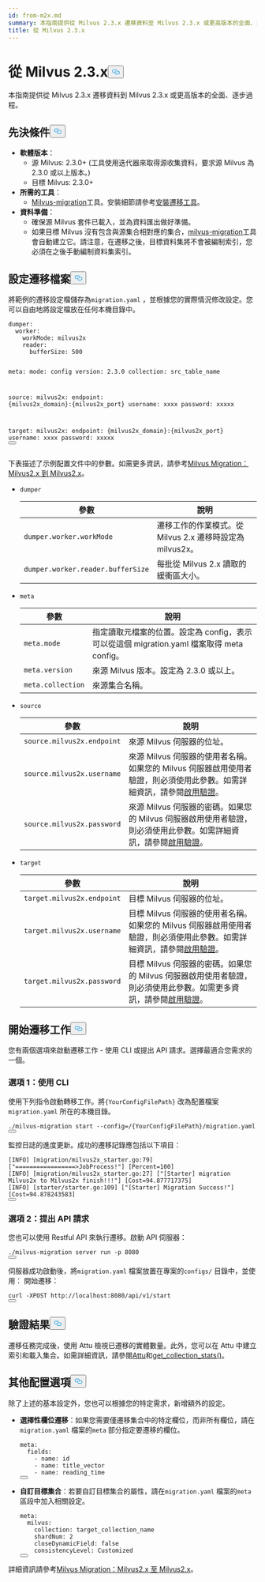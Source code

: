 ```yaml
---
id: from-m2x.md
summary: 本指南提供從 Milvus 2.3.x 遷移資料至 Milvus 2.3.x 或更高版本的全面、逐步過程。
title: 從 Milvus 2.3.x
---
```

<h1 id="From-Milvus-23x" class="common-anchor-header">從 Milvus 2.3.x<button data-href="#From-Milvus-23x" class="anchor-icon" translate="no">
      <svg translate="no"
        aria-hidden="true"
        focusable="false"
        height="20"
        version="1.1"
        viewBox="0 0 16 16"
        width="16"
      >
        <path
          fill="#0092E4"
          fill-rule="evenodd"
          d="M4 9h1v1H4c-1.5 0-3-1.69-3-3.5S2.55 3 4 3h4c1.45 0 3 1.69 3 3.5 0 1.41-.91 2.72-2 3.25V8.59c.58-.45 1-1.27 1-2.09C10 5.22 8.98 4 8 4H4c-.98 0-2 1.22-2 2.5S3 9 4 9zm9-3h-1v1h1c1 0 2 1.22 2 2.5S13.98 12 13 12H9c-.98 0-2-1.22-2-2.5 0-.83.42-1.64 1-2.09V6.25c-1.09.53-2 1.84-2 3.25C6 11.31 7.55 13 9 13h4c1.45 0 3-1.69 3-3.5S14.5 6 13 6z"
        ></path>
      </svg>
    </button></h1><p>本指南提供從 Milvus 2.3.x 遷移資料到 Milvus 2.3.x 或更高版本的全面、逐步過程。</p>
<h2 id="Prerequisites" class="common-anchor-header">先決條件<button data-href="#Prerequisites" class="anchor-icon" translate="no">
      <svg translate="no"
        aria-hidden="true"
        focusable="false"
        height="20"
        version="1.1"
        viewBox="0 0 16 16"
        width="16"
      >
        <path
          fill="#0092E4"
          fill-rule="evenodd"
          d="M4 9h1v1H4c-1.5 0-3-1.69-3-3.5S2.55 3 4 3h4c1.45 0 3 1.69 3 3.5 0 1.41-.91 2.72-2 3.25V8.59c.58-.45 1-1.27 1-2.09C10 5.22 8.98 4 8 4H4c-.98 0-2 1.22-2 2.5S3 9 4 9zm9-3h-1v1h1c1 0 2 1.22 2 2.5S13.98 12 13 12H9c-.98 0-2-1.22-2-2.5 0-.83.42-1.64 1-2.09V6.25c-1.09.53-2 1.84-2 3.25C6 11.31 7.55 13 9 13h4c1.45 0 3-1.69 3-3.5S14.5 6 13 6z"
        ></path>
      </svg>
    </button></h2><ul>
<li><strong>軟體版本</strong>：<ul>
<li>源 Milvus: 2.3.0+ (工具使用迭代器來取得源收集資料，要求源 Milvus 為 2.3.0 或以上版本。)</li>
<li>目標 Milvus: 2.3.0+</li>
</ul></li>
<li><strong>所需的工具</strong>：<ul>
<li><a href="https://github.com/zilliztech/milvus-migration">Milvus-migration</a>工具。安裝細節請參考<a href="/docs/zh-hant/milvusdm_install.md">安裝遷移工具</a>。</li>
</ul></li>
<li><strong>資料準備</strong>：<ul>
<li>確保源 Milvus 套件已載入，並為資料匯出做好準備。</li>
<li>如果目標 Milvus 沒有包含與源集合相對應的集合，<a href="https://github.com/zilliztech/milvus-migration">milvus-migration</a>工具會自動建立它。請注意，在遷移之後，目標資料集將不會被編制索引，您必須在之後手動編制資料集索引。</li>
</ul></li>
</ul>
<h2 id="Configure-the-migration-file" class="common-anchor-header">設定遷移檔案<button data-href="#Configure-the-migration-file" class="anchor-icon" translate="no">
      <svg translate="no"
        aria-hidden="true"
        focusable="false"
        height="20"
        version="1.1"
        viewBox="0 0 16 16"
        width="16"
      >
        <path
          fill="#0092E4"
          fill-rule="evenodd"
          d="M4 9h1v1H4c-1.5 0-3-1.69-3-3.5S2.55 3 4 3h4c1.45 0 3 1.69 3 3.5 0 1.41-.91 2.72-2 3.25V8.59c.58-.45 1-1.27 1-2.09C10 5.22 8.98 4 8 4H4c-.98 0-2 1.22-2 2.5S3 9 4 9zm9-3h-1v1h1c1 0 2 1.22 2 2.5S13.98 12 13 12H9c-.98 0-2-1.22-2-2.5 0-.83.42-1.64 1-2.09V6.25c-1.09.53-2 1.84-2 3.25C6 11.31 7.55 13 9 13h4c1.45 0 3-1.69 3-3.5S14.5 6 13 6z"
        ></path>
      </svg>
    </button></h2><p>將範例的遷移設定檔儲存為<code translate="no">migration.yaml</code> ，並根據您的實際情況修改設定。您可以自由地將設定檔放在任何本機目錄中。</p>
<pre><code translate="no" class="language-yaml">dumper:
  worker:
    workMode: milvus2x
    reader:
      bufferSize: 500

meta:
  mode: config
  version: 2.3.0
  collection: src_table_name

<span class="hljs-built_in">source</span>:
  milvus2x:
    endpoint: {milvus2x_domain}:{milvus2x_port}
    username: xxxx
    password: xxxxx

target:
  milvus2x:
    endpoint: {milvus2x_domain}:{milvus2x_port}
    username: xxxx
    password: xxxxx
<button class="copy-code-btn"></button></code></pre>
<p>下表描述了示例配置文件中的參數。如需更多資訊，請參考<a href="https://github.com/zilliztech/milvus-migration/blob/main/README_2X.md#milvus-migration-milvus2x-to-milvus2x">Milvus Migration：Milvus2.x 到 Milvus2.x</a>。</p>
<ul>
<li><p><code translate="no">dumper</code></p>
<table>
<thead>
<tr><th>參數</th><th>說明</th></tr>
</thead>
<tbody>
<tr><td><code translate="no">dumper.worker.workMode</code></td><td>遷移工作的作業模式。從 Milvus 2.x 遷移時設定為 milvus2x。</td></tr>
<tr><td><code translate="no">dumper.worker.reader.bufferSize</code></td><td>每批從 Milvus 2.x 讀取的緩衝區大小。</td></tr>
</tbody>
</table>
</li>
<li><p><code translate="no">meta</code></p>
<table>
<thead>
<tr><th>參數</th><th>說明</th></tr>
</thead>
<tbody>
<tr><td><code translate="no">meta.mode</code></td><td>指定讀取元檔案的位置。設定為 config，表示可以從這個 migration.yaml 檔案取得 meta config。</td></tr>
<tr><td><code translate="no">meta.version</code></td><td>來源 Milvus 版本。設定為 2.3.0 或以上。</td></tr>
<tr><td><code translate="no">meta.collection</code></td><td>來源集合名稱。</td></tr>
</tbody>
</table>
</li>
<li><p><code translate="no">source</code></p>
<table>
<thead>
<tr><th>參數</th><th>說明</th></tr>
</thead>
<tbody>
<tr><td><code translate="no">source.milvus2x.endpoint</code></td><td>來源 Milvus 伺服器的位址。</td></tr>
<tr><td><code translate="no">source.milvus2x.username</code></td><td>來源 Milvus 伺服器的使用者名稱。如果您的 Milvus 伺服器啟用使用者驗證，則必須使用此參數。如需詳細資訊，請參閱<a href="/docs/zh-hant/authenticate.md">啟用驗證</a>。</td></tr>
<tr><td><code translate="no">source.milvus2x.password</code></td><td>來源 Milvus 伺服器的密碼。如果您的 Milvus 伺服器啟用使用者驗證，則必須使用此參數。如需詳細資訊，請參閱<a href="/docs/zh-hant/authenticate.md">啟用驗證</a>。</td></tr>
</tbody>
</table>
</li>
<li><p><code translate="no">target</code></p>
<table>
<thead>
<tr><th>參數</th><th>說明</th></tr>
</thead>
<tbody>
<tr><td><code translate="no">target.milvus2x.endpoint</code></td><td>目標 Milvus 伺服器的位址。</td></tr>
<tr><td><code translate="no">target.milvus2x.username</code></td><td>目標 Milvus 伺服器的使用者名稱。如果您的 Milvus 伺服器啟用使用者驗證，則必須使用此參數。如需詳細資訊，請參閱<a href="/docs/zh-hant/authenticate.md">啟用驗證</a>。</td></tr>
<tr><td><code translate="no">target.milvus2x.password</code></td><td>目標 Milvus 伺服器的密碼。如果您的 Milvus 伺服器啟用使用者驗證，則必須使用此參數。如需更多資訊，請參閱<a href="/docs/zh-hant/authenticate.md">啟用驗證</a>。</td></tr>
</tbody>
</table>
</li>
</ul>
<h2 id="Start-the-migration-task" class="common-anchor-header">開始遷移工作<button data-href="#Start-the-migration-task" class="anchor-icon" translate="no">
      <svg translate="no"
        aria-hidden="true"
        focusable="false"
        height="20"
        version="1.1"
        viewBox="0 0 16 16"
        width="16"
      >
        <path
          fill="#0092E4"
          fill-rule="evenodd"
          d="M4 9h1v1H4c-1.5 0-3-1.69-3-3.5S2.55 3 4 3h4c1.45 0 3 1.69 3 3.5 0 1.41-.91 2.72-2 3.25V8.59c.58-.45 1-1.27 1-2.09C10 5.22 8.98 4 8 4H4c-.98 0-2 1.22-2 2.5S3 9 4 9zm9-3h-1v1h1c1 0 2 1.22 2 2.5S13.98 12 13 12H9c-.98 0-2-1.22-2-2.5 0-.83.42-1.64 1-2.09V6.25c-1.09.53-2 1.84-2 3.25C6 11.31 7.55 13 9 13h4c1.45 0 3-1.69 3-3.5S14.5 6 13 6z"
        ></path>
      </svg>
    </button></h2><p>您有兩個選項來啟動遷移工作 - 使用 CLI 或提出 API 請求。選擇最適合您需求的一個。</p>
<h3 id="Option-1-Using-CLI" class="common-anchor-header">選項 1：使用 CLI</h3><p>使用下列指令啟動轉移工作。將<code translate="no">{YourConfigFilePath}</code> 改為配置檔案<code translate="no">migration.yaml</code> 所在的本機目錄。</p>
<pre><code translate="no" class="language-bash">./milvus-migration start --config=/{YourConfigFilePath}/migration.yaml
<button class="copy-code-btn"></button></code></pre>
<p>監控日誌的進度更新。成功的遷移記錄應包括以下項目：</p>
<pre><code translate="no" class="language-bash">[INFO] [migration/milvus2x_starter.go:79] [<span class="hljs-string">&quot;=================&gt;JobProcess!&quot;</span>] [Percent=100]
[INFO] [migration/milvus2x_starter.go:27] [<span class="hljs-string">&quot;[Starter] migration Milvus2x to Milvus2x finish!!!&quot;</span>] [Cost=94.877717375]
[INFO] [starter/starter.go:109] [<span class="hljs-string">&quot;[Starter] Migration Success!&quot;</span>] [Cost=94.878243583]
<button class="copy-code-btn"></button></code></pre>
<h3 id="Option-2-Making-API-requests" class="common-anchor-header">選項 2：提出 API 請求</h3><p>您也可以使用 Restful API 來執行遷移。啟動 API 伺服器：</p>
<pre><code translate="no" class="language-bash">./milvus-migration server run -p 8080
<button class="copy-code-btn"></button></code></pre>
<p>伺服器成功啟動後，將<code translate="no">migration.yaml</code> 檔案放置在專案的<code translate="no">configs/</code> 目錄中，並使用： 開始遷移：</p>
<pre><code translate="no" class="language-bash">curl -XPOST http://localhost:8080/api/v1/start
<button class="copy-code-btn"></button></code></pre>
<h2 id="Verify-the-result" class="common-anchor-header">驗證結果<button data-href="#Verify-the-result" class="anchor-icon" translate="no">
      <svg translate="no"
        aria-hidden="true"
        focusable="false"
        height="20"
        version="1.1"
        viewBox="0 0 16 16"
        width="16"
      >
        <path
          fill="#0092E4"
          fill-rule="evenodd"
          d="M4 9h1v1H4c-1.5 0-3-1.69-3-3.5S2.55 3 4 3h4c1.45 0 3 1.69 3 3.5 0 1.41-.91 2.72-2 3.25V8.59c.58-.45 1-1.27 1-2.09C10 5.22 8.98 4 8 4H4c-.98 0-2 1.22-2 2.5S3 9 4 9zm9-3h-1v1h1c1 0 2 1.22 2 2.5S13.98 12 13 12H9c-.98 0-2-1.22-2-2.5 0-.83.42-1.64 1-2.09V6.25c-1.09.53-2 1.84-2 3.25C6 11.31 7.55 13 9 13h4c1.45 0 3-1.69 3-3.5S14.5 6 13 6z"
        ></path>
      </svg>
    </button></h2><p>遷移任務完成後，使用 Attu 檢視已遷移的實體數量。此外，您可以在 Attu 中建立索引和載入集合。如需詳細資訊，請參閱<a href="https://github.com/zilliztech/attu">Attu</a>和<a href="https://milvus.io/api-reference/pymilvus/v2.4.x/MilvusClient/Collections/get_collection_stats.md">get_collection_stats()</a>。</p>
<h2 id="Additional-configuration-options" class="common-anchor-header">其他配置選項<button data-href="#Additional-configuration-options" class="anchor-icon" translate="no">
      <svg translate="no"
        aria-hidden="true"
        focusable="false"
        height="20"
        version="1.1"
        viewBox="0 0 16 16"
        width="16"
      >
        <path
          fill="#0092E4"
          fill-rule="evenodd"
          d="M4 9h1v1H4c-1.5 0-3-1.69-3-3.5S2.55 3 4 3h4c1.45 0 3 1.69 3 3.5 0 1.41-.91 2.72-2 3.25V8.59c.58-.45 1-1.27 1-2.09C10 5.22 8.98 4 8 4H4c-.98 0-2 1.22-2 2.5S3 9 4 9zm9-3h-1v1h1c1 0 2 1.22 2 2.5S13.98 12 13 12H9c-.98 0-2-1.22-2-2.5 0-.83.42-1.64 1-2.09V6.25c-1.09.53-2 1.84-2 3.25C6 11.31 7.55 13 9 13h4c1.45 0 3-1.69 3-3.5S14.5 6 13 6z"
        ></path>
      </svg>
    </button></h2><p>除了上述的基本設定外，您也可以根據您的特定需求，新增額外的設定。</p>
<ul>
<li><p><strong>選擇性欄位遷移</strong>：如果您需要僅遷移集合中的特定欄位，而非所有欄位，請在<code translate="no">migration.yaml</code> 檔案的<code translate="no">meta</code> 部分指定要遷移的欄位。</p>
<pre><code translate="no" class="language-yaml">meta:
  fields:
    - name: <span class="hljs-built_in">id</span>
    - name: title_vector
    - name: reading_time
<button class="copy-code-btn"></button></code></pre></li>
<li><p><strong>自訂目標集合</strong>：若要自訂目標集合的屬性，請在<code translate="no">migration.yaml</code> 檔案的<code translate="no">meta</code> 區段中加入相關設定。</p>
<pre><code translate="no" class="language-yaml"><span class="hljs-attr">meta</span>:
  <span class="hljs-attr">milvus</span>:
    <span class="hljs-attr">collection</span>: target_collection_name
    <span class="hljs-attr">shardNum</span>: <span class="hljs-number">2</span>
    <span class="hljs-attr">closeDynamicField</span>: <span class="hljs-literal">false</span>
    <span class="hljs-attr">consistencyLevel</span>: <span class="hljs-title class_">Customized</span>
<button class="copy-code-btn"></button></code></pre></li>
</ul>
<p>詳細資訊請參考<a href="https://github.com/zilliztech/milvus-migration/blob/main/README_2X.md#milvus-migration-milvus2x-to-milvus2x">Milvus Migration：Milvus2.x 至 Milvus2.x</a>。</p>

